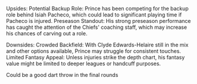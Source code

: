 Upsides:
    Potential Backup Role: Prince has been competing for the backup role behind Isiah Pacheco, which could lead to significant playing time if Pacheco is injured.
    Preseason Standout: His strong preseason performance has caught the attention of the Chiefs' coaching staff, which may increase his chances of carving out a role.

Downsides:
    Crowded Backfield: With Clyde Edwards-Helaire still in the mix and other options available, Prince may struggle for consistent touches.
    Limited Fantasy Appeal: Unless injuries strike the depth chart, his fantasy value might be limited to deeper leagues or handcuff purposes.

Could be a good dart throw in the final rounds